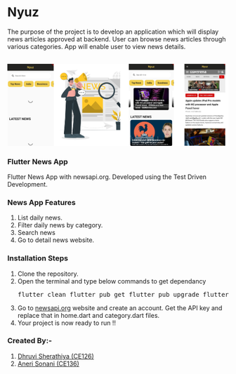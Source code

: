 # Nyuz
The purpose of the project is to develop an application which will display news articles approved at backend. User can browse news articles through various categories. App will enable user to view news details.
<br><br>

<img src="image.png" >
<br>

### Flutter News App
Flutter News App with newsapi.org. Developed using the Test Driven Development.

### News App Features
  1) List daily news.
  2) Filter daily news by category.
  3) Search news
  4) Go to detail news website.

### Installation Steps
  1) Clone the repository.
  2) Open the terminal and type below commands to get dependancy
    <pre>
      flutter clean 
      flutter pub get 
      flutter pub upgrade 
      flutter run
    </pre>
  3) Go to [newsapi.org](newsapi.org) website and create an account. Get the API key and replace that in home.dart and category.dart files. 
  4) Your project is now ready to run !!

### Created By:-
1) [Dhruvi Sherathiya (CE126)](https://github.com/DhruviSherathiya)
2) [Aneri Sonani (CE136)](https://github.com/AneriSonani09)
